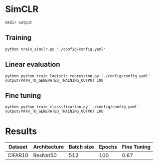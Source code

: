 # SimCLR
```
mkdir output
```


## Training 

```
python train_simclr.py './config/config.yaml'
```

## Linear evaluation

```
python python train_logistic_regression.py './config/config.yaml' output/PATH_TO_GENERATED_TRAINING_OUTPUT 100
```

## Fine tuning

```
python python train_classification.py './config/config.yaml' output/PATH_TO_GENERATED_TRAINING_OUTPUT 100
```


# Results


| Dataset     | Architecture | Batch size | Epochs  | Fine Tuning |
| ------------| ------------ | -----------| ------ |------------ |
| CIFAR10     | ResNet50     | 512        | 100  | 0.67     |

